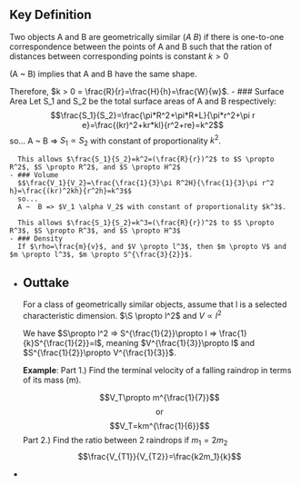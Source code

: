 ## Key Definition
Two objects A and B are geometrically similar ($A ~ B$) if there is one-to-one correspondence between the points of A and B such that the ration of distances between corresponding points is constant $k>0$

(A ~ B) implies that A and B have the same shape.

Therefore, $k > 0 = \frac{R}{r}=\frac{H}{h}=\frac{W}{w}$.
	- ### Surface Area
	  Let S_1 and S_2 be the total surface areas of A and B respectively:
	  $$\frac{S_1}{S_2}=\frac{\pi*R^2+\pi*R*L}{\pi*r^2+\pi r e}=\frac{(kr)^2+kr*kl}{r^2+re}=k^2$$
	  so...
	  A ~  B => $S_1 \propto S_2$ with constant of proportionality $k^2$.
	  
	  This allows $\frac{S_1}{S_2}=k^2=(\frac{R}{r})^2$ to $S \propto R^2$, $S \propto R^2$, and $S \propto H^2$
	- ### Volume
	  $$\frac{V_1}{V_2}=\frac{\frac{1}{3}\pi R^2H}{\frac{1}{3}\pi r^2 h}=\frac{(kr)^2kh}{r^2h}=k^3$$
	  so...
	  A ~  B => $V_1 \alpha V_2$ with constant of proportionality $k^3$.
	  
	  This allows $\frac{S_1}{S_2}=k^3=(\frac{R}{r})^2$ to $S \propto R^3$, $S \propto R^3$, and $S \propto H^3$
	- ### Density
	  If $\rho=\frac{m}{v}$, and $V \propto l^3$, then $m \propto V$ and $m \propto l^3$, $m \propto S^{\frac{3}{2}}$.
- ## Outtake
  For a class of geometrically similar objects, assume that l is a selected characteristic dimension. $\S \propto l^2$ and $V \propto l^2$
  
  We have $S\propto l^2 => S^{\frac{1}{2}}\propto l => \frac{1}{k}S^{\frac{1}{2}}=l$, meaning $V^{\frac{1}{3}}\propto l$ and $S^{\frac{1}{2}}\propto V^{\frac{1}{3}}$.
  
  **Example**:
  Part 1.)
  Find the terminal velocity of a falling raindrop in terms of its mass (m).
  
  $$V_T\propto m^{\frac{1}{7}}$$
  $$\text{or}$$
  $$V_T=km^{\frac{1}{6}}$$
  Part 2.)
  Find the ratio between 2 raindrops if $m_1 = 2m_2$
  $$\frac{V_{T1}}{V_{T2}}=\frac{k2m_1}{k}$$
-